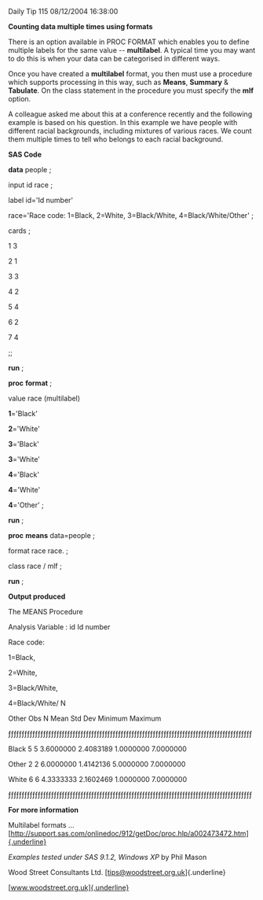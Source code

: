 Daily Tip 115 08/12/2004 16:38:00

**Counting data multiple times using formats**

There is an option available in PROC FORMAT which enables you to define
multiple labels for the same value -- **multilabel**. A typical time you
may want to do this is when your data can be categorised in different
ways.

Once you have created a **multilabel** format, you then must use a
procedure which supports processing in this way, such as **Means**,
**Summary** & **Tabulate**. On the class statement in the procedure you
must specify the **mlf** option.

A colleague asked me about this at a conference recently and the
following example is based on his question. In this example we have
people with different racial backgrounds, including mixtures of various
races. We count them multiple times to tell who belongs to each racial
background.

**SAS Code**

**data** people ;

input id race ;

label id=\'Id number\'

race=\'Race code: 1=Black, 2=White, 3=Black/White, 4=Black/White/Other\'
;

cards ;

1 3

2 1

3 3

4 2

5 4

6 2

7 4

;;

**run** ;

**proc** **format** ;

value race (multilabel)

**1**=\'Black\'

**2**=\'White\'

**3**=\'Black\'

**3**=\'White\'

**4**=\'Black\'

**4**=\'White\'

**4**=\'Other\' ;

**run** ;

**proc** **means** data=people ;

format race race. ;

class race / mlf ;

**run** ;

**Output produced**

The MEANS Procedure

Analysis Variable : id Id number

Race code:

1=Black,

2=White,

3=Black/White,

4=Black/White/ N

Other Obs N Mean Std Dev Minimum Maximum

ƒƒƒƒƒƒƒƒƒƒƒƒƒƒƒƒƒƒƒƒƒƒƒƒƒƒƒƒƒƒƒƒƒƒƒƒƒƒƒƒƒƒƒƒƒƒƒƒƒƒƒƒƒƒƒƒƒƒƒƒƒƒƒƒƒƒƒƒƒƒƒƒƒƒƒƒƒƒƒƒƒƒƒƒƒƒƒƒƒƒƒ

Black 5 5 3.6000000 2.4083189 1.0000000 7.0000000

Other 2 2 6.0000000 1.4142136 5.0000000 7.0000000

White 6 6 4.3333333 2.1602469 1.0000000 7.0000000

ƒƒƒƒƒƒƒƒƒƒƒƒƒƒƒƒƒƒƒƒƒƒƒƒƒƒƒƒƒƒƒƒƒƒƒƒƒƒƒƒƒƒƒƒƒƒƒƒƒƒƒƒƒƒƒƒƒƒƒƒƒƒƒƒƒƒƒƒƒƒƒƒƒƒƒƒƒƒƒƒƒƒƒƒƒƒƒƒƒƒƒ

**For more information**

Multilabel formats ...
[http://support.sas.com/onlinedoc/912/getDoc/proc.hlp/a002473472.htm]{.underline}

*Examples tested under SAS 9.1.2, Windows XP* by Phil Mason

Wood Street Consultants Ltd. [tips@woodstreet.org.uk]{.underline}

[www.woodstreet.org.uk]{.underline}
